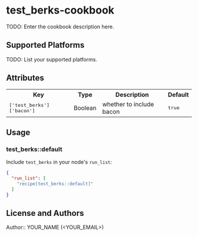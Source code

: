 # test_berks-cookbook

TODO: Enter the cookbook description here.

## Supported Platforms

TODO: List your supported platforms.

## Attributes

<table>
  <tr>
    <th>Key</th>
    <th>Type</th>
    <th>Description</th>
    <th>Default</th>
  </tr>
  <tr>
    <td><tt>['test_berks']['bacon']</tt></td>
    <td>Boolean</td>
    <td>whether to include bacon</td>
    <td><tt>true</tt></td>
  </tr>
</table>

## Usage

### test_berks::default

Include `test_berks` in your node's `run_list`:

```json
{
  "run_list": [
    "recipe[test_berks::default]"
  ]
}
```

## License and Authors

Author:: YOUR_NAME (<YOUR_EMAIL>)
